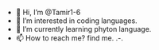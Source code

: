 - 👋 Hi, I’m @Tamir1-6
- 👀 I’m interested in coding languages.
- 🌱 I’m currently learning phyton language.
- 📫 How to reach me? find me. .-.
